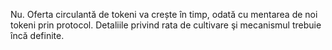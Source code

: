 Nu. Oferta circulantă de tokeni va crește în timp, odată cu mentarea de noi tokeni prin protocol. Detaliile privind rata de cultivare şi mecanismul trebuie încă definite.